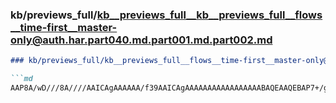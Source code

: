 ### kb/previews_full/kb__previews_full__kb__previews_full__flows__time-first__master-only@auth.har.part040.md.part001.md.part002.md

```md
### kb/previews_full/kb__previews_full__flows__time-first__master-only@auth.har.part040.md.part001.md (part 002)

```md
AAP8A/wD///8A////AAICAgAAAAAA/f39AAICAgAAAAAAAAAAAAAAAAABAQEAAQEBAP7+/gD+/v8AAgICAAEAAQACA
```

```

```

